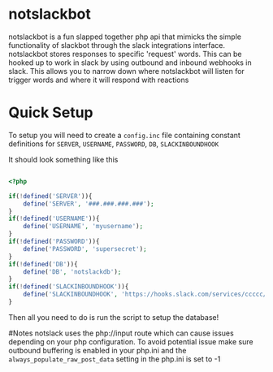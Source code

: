 # notslackbot
notslackbot is a fun slapped together php api that mimicks the simple functionality of slackbot through the slack
integrations interface. notslackbot stores responses to specific 'request' words. This can be hooked up to work in slack
by using outbound and inbound webhooks in slack. This allows you to narrow down where notslackbot will listen for
trigger words and where it will respond with reactions

# Quick Setup
To setup you will need to create a `config.inc` file containing constant definitions for `SERVER`, `USERNAME`, `PASSWORD`,
`DB`, `SLACKINBOUNDHOOK`

It should look something like this

```php

<?php

if(!defined('SERVER')){
    define('SERVER', '###.###.###.###');
}
if(!defined('USERNAME')){
    define('USERNAME', 'myusername');
}
if(!defined('PASSWORD')){
    define('PASSWORD', 'supersecret');
}
if(!defined('DB')){
    define('DB', 'notslackdb');
}
if(!defined('SLACKINBOUNDHOOK')){
    define('SLACKINBOUNDHOOK', 'https://hooks.slack.com/services/ccccc/bbbbbb/aaaaaaaaaaaaaaaaaaaaa');
}

```

Then all you need to do is run the script to setup the database!




#Notes
notslack uses the php://input route which can cause issues depending on your php configuration. To avoid potential
issue make sure outbound buffering is enabled in your php.ini and the `always_populate_raw_post_data` setting in the
php.ini is set to -1